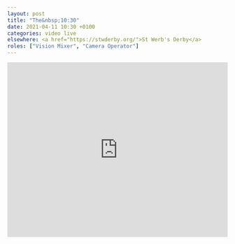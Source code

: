 ```yaml
---
layout: post
title: "The&nbsp;10:30"
date: 2021-04-11 10:30 +0100
categories: video live
elsewhere: <a href="https://stwderby.org/">St Werb's Derby</a>
roles: ["Vision Mixer", "Camera Operator"]
---
```


<iframe width="100%" height="400em" src="https://www.youtube.com/embed/blacp3RuYFw" frameborder="0" allow="accelerometer; autoplay; clipboard-write; encrypted-media; gyroscope; picture-in-picture" allowfullscreen></iframe>

